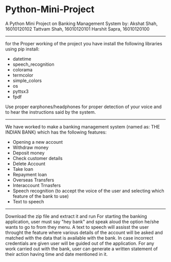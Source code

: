 # Python-Mini-Project
A Python Mini Project on Banking Management System by:
Akshat Shah, 16010120102
Tattvam Shah, 16010120101
Harshit Sapra, 16010120100
_________________________________________________________________________________________________________________________________________________________________________________

for the Proper working of the project you have install the following libraries using pip install:
 - datetime 
 - speech_recognition
 - colorama
 - termcolor
 - simple_colors
 - os
 - pyttsx3
 - fpdf
   
 Use proper earphones/headphones for proper detection of your voice and to hear the instructions said by the system.
_________________________________________________________________________________________________________________________________________________________________________________

We have worked to make a banking management system (named as: THE INDIAN BANK) which has the following features:
- Opening a new account
- Withdraw money 
- Deposit money 
- Check customer details
- Delete Account
- Take loan
- Repayment loan
- Overseas Transfers 
- Interaccount Trnasfers
- Speech recognition (to accept the voice of the user and selecting which feature of the bank to use)
- Text to speech 
_________________________________________________________________________________________________________________________________________________________________________________

Download the zip file and extract it and run For starting the banking application, user must say "hey bank" and speak aloud the option he/she wants to go to from they menu. A text to speech will assisst the user throught the feature where various details of the account will be asked and matched with the data that is available with the bank. In case incorrect credentials are given user will be guided out of the application. For any work carried out with the bank, user can generate a written statement of their action having time and date mentioned in it. 
